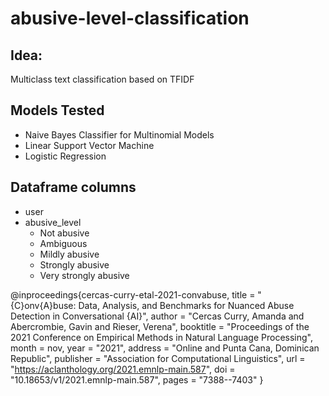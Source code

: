 # abusive-level-classification

## Idea:
Multiclass text classification based on TFIDF 

## Models Tested
- Naive Bayes Classifier for Multinomial Models
- Linear Support Vector Machine
- Logistic Regression

## Dataframe columns

- user
- abusive_level
  - Not abusive
  - Ambiguous
  - Mildly abusive
  - Strongly abusive
  - Very strongly abusive

@inproceedings{cercas-curry-etal-2021-convabuse,
title = "{C}onv{A}buse: Data, Analysis, and Benchmarks for Nuanced Abuse Detection in Conversational {AI}",
author = "Cercas Curry, Amanda and
Abercrombie, Gavin and
Rieser, Verena",
booktitle = "Proceedings of the 2021 Conference on Empirical Methods in Natural Language Processing",
month = nov,
year = "2021",
address = "Online and Punta Cana, Dominican Republic",
publisher = "Association for Computational Linguistics",
url = "https://aclanthology.org/2021.emnlp-main.587",
doi = "10.18653/v1/2021.emnlp-main.587",
pages = "7388--7403"
}
